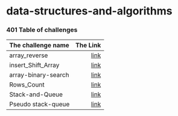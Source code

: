 # data-structures-and-algorithms

### 401 Table of challenges

| The challenge name  |                                                The Link |
|:--------------------|--------------------------------------------------------:|
| array_reverse       |                                [link](./array-reverse/) | 
| insert_Shift_Array  |                             [link](./insertShiftArray/) | 
| array-binary-search |                          [link](./array-binary-search/) | 
| Rows_Count          |                           [link](./2D-Array-Row-Count/) | 
| Stack-and-Queue     |                               [link](./stack-and-queue) | 
| Pseudo stack-queue  | [link](./stack-queue-pseudo/app/src/main/java/com/pkg/pseudoqueue.java) | 


